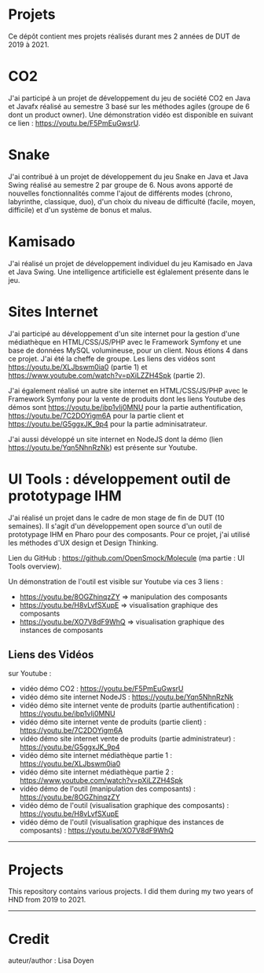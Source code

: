 # Projets

Ce dépôt contient mes projets réalisés durant mes 2 années de DUT de 2019 à 2021.

# CO2
J'ai participé à un projet de développement du jeu de société CO2 en Java et Javafx réalisé au semestre 3 basé sur les méthodes agiles (groupe de 6 dont un product owner). Une démonstration vidéo est disponible en suivant ce lien : https://youtu.be/F5PmEuGwsrU.

# Snake
J'ai contribué à un projet de développement du jeu Snake en Java et Java Swing réalisé au semestre 2 par groupe de 6. Nous avons apporté de nouvelles fonctionnalités comme l'ajout de différents modes (chrono, labyrinthe, classique, duo), d'un choix du niveau de difficulté (facile, moyen, difficile) et d'un système de bonus et malus.

# Kamisado 
J'ai réalisé un projet de développement individuel du jeu Kamisado en Java et Java Swing. Une intelligence artificielle est églalement présente dans le jeu.

# Sites Internet
J'ai participé au développement d'un site internet pour la gestion d'une médiathèque en HTML/CSS/JS/PHP avec le Framework Symfony et une base de données MySQL volumineuse, pour un client. Nous étions 4 dans ce projet. J'ai été la cheffe de groupe. Les liens des vidéos sont https://youtu.be/XLJbswm0ia0 (partie 1) et https://www.youtube.com/watch?v=pXiLZZH4Spk (partie 2).

J'ai également réalisé un autre site internet en HTML/CSS/JS/PHP avec le Framework Symfony pour la vente de produits dont les liens Youtube des démos sont https://youtu.be/ibp1vIj0MNU pour la partie authentification, https://youtu.be/7C2DOYigm6A pour la partie client et https://youtu.be/G5ggxJK_9p4 pour la partie adminisatrateur.

J'ai aussi développé un site internet en NodeJS dont la démo (lien https://youtu.be/Yqn5NhnRzNk) est présente sur Youtube.

# UI Tools : développement outil de prototypage IHM 
J'ai réalisé un projet dans le cadre de mon stage de fin de DUT (10 semaines). Il s'agit d'un développement open source d'un outil de prototypage IHM en Pharo pour des composants. Pour ce projet, j'ai utilisé les méthodes d'UX design et Design Thinking.

Lien du GitHub : https://github.com/OpenSmock/Molecule (ma partie : UI Tools overview).

Un démonstration de l'outil est visible sur Youtube via ces 3 liens :
- https://youtu.be/8OGZhinqzZY => manipulation des composants
- https://youtu.be/H8vLvfSXupE => visualisation graphique des composants
- https://youtu.be/XO7V8dF9WhQ => visualisation graphique des instances de composants


## Liens des Vidéos
sur Youtube :
- vidéo démo CO2 : https://youtu.be/F5PmEuGwsrU
- vidéo démo site internet NodeJS : https://youtu.be/Yqn5NhnRzNk
- vidéo démo site internet vente de produits (partie authentification) : https://youtu.be/ibp1vIj0MNU
- vidéo démo site internet vente de produits (partie client) : https://youtu.be/7C2DOYigm6A
- vidéo démo site internet vente de produits (partie administrateur) : https://youtu.be/G5ggxJK_9p4
- vidéo démo site internet médiathèque partie 1 : https://youtu.be/XLJbswm0ia0
- vidéo démo site internet médiathèque partie 2 : https://www.youtube.com/watch?v=pXiLZZH4Spk
- vidéo démo de l'outil (manipulation des composants) : https://youtu.be/8OGZhinqzZY 
- vidéo démo de l'outil (visualisation graphique des composants) : https://youtu.be/H8vLvfSXupE
- vidéo démo de l'outil (visualisation graphique des instances de composants) : https://youtu.be/XO7V8dF9WhQ


---

# Projects

This repository contains various projects. I did them during my two years of HND from 2019 to 2021. 

---

# Credit

auteur/author : Lisa Doyen
